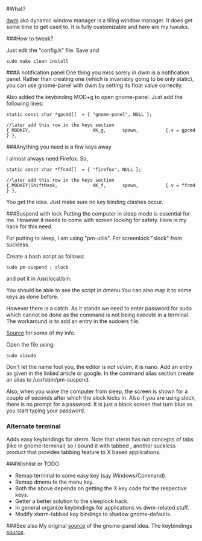 #What?

[dwm](http://dwm.suckless.org/) aka dynamic window manager is a tiling window manager. It does get some time to get used to. It is fully customizable and here are my tweaks.

###How to tweak?

Just edit the "config.h" file. Save and

```
sudo make clean install
```

###A notification panel
One thing you miss sorely in dwm is a notification panel. Rather than creating one (which is invariably going to be only static), you can use gnome-panel with dwm by setting its float value correctly.

Also added the keybinding MOD+g to open gnome-panel. Just add the following lines:

```
static const char *gpcmd[]  = { "gnome-panel", NULL };

//later add this row in the keys section
{ MODKEY,                       XK_g,      spawn,          {.v = gpcmd } },
```

###Anything you need is a few keys away

I almost always need Firefox. So,

```
static const char *ffcmd[]  = { "firefox", NULL };

//later add this row in the keys section
{ MODKEY|ShiftMask,             XK_f,      spawn,          {.v = ffcmd } },
```

You get the idea. Just make sure no key binding clashes occur.

###Suspend with lock
Putting the computer in sleep mode is essential for me. However it needs to come with screen locking for safety. Here is my hack for this need. 

For putting to sleep, I am using "pm-utils". For screenlock "slock" from suckless.

Create a bash script as follows:
```
sudo pm-suspend ; slock
```
and put it in /usr/local/bin.

You should be able to see the script in dmenu.You can also map it to some keys as done before.

However there is a catch. As it stands we need to enter password for sudo which cannot be done as the command is not being execute in a terminal. The workaround is to add an entry in the sudoers file.

[Source](http://sohcahtoa.org.uk/pages/linux-dwm-window-manager-on-debian.html) for some of my info.

Open the file using:
```
sudo visudo
```

Don't let the name fool you, the editor is not vi/vim, it is nano.
Add an entry as given in the linked article or google. In the command alias section create an alias to /usr/sbin/pm-suspend.

Also, when you wake the computer from sleep, the screen is shown for a couple of seconds after which the slock kicks in. Also if you are using slock, there is no prompt for a password. It is just a black screen that turn blue as you start typing your password.

### Alternate terminal

Adds easy keybindings for xterm. Note that xterm has not concepts of tabs (like in gnome-terminal) so I bound it with tabbed , another suckless product that provides tabbing feature to X based applications.

###Wishlist or TODO

* Remap terminal to some easy key (say Windows/Command).
* Remap dmenu to the menu key. 
* Both the above depends on getting the X key code for the respective keys.
* Getter a better solution to the sleeplock hack.
* In general organize keybindings for applications vs dwm-related stuff.
* Modify xterm-tabbed key bindings to shadow gnome-defaults.

###See also
My original [source](http://holymonkey.com/dwm-with-gnome-guide.html) of the gnome-panel idea.
The keybindings [source](http://srobb.net/dwm.html).
